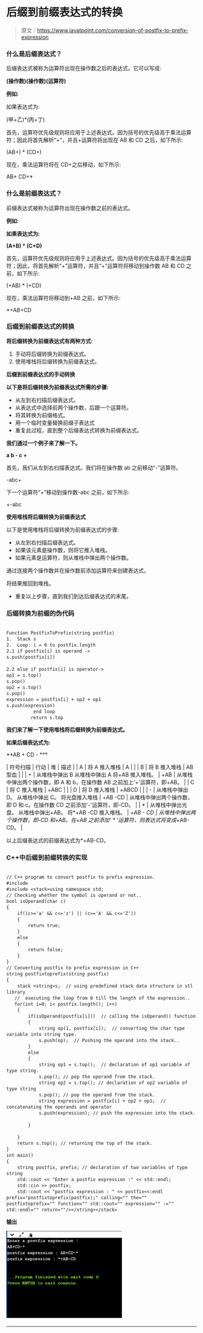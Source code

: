 # 后缀到前缀表达式的转换

> 原文：<https://www.javatpoint.com/conversion-of-postfix-to-prefix-expression>

### 什么是后缀表达式？

后缀表达式被称为运算符出现在操作数之后的表达式。它可以写成:

**(操作数)(操作数)(运算符)**

**例如:**

如果表达式为:

(甲+乙)*(丙+丁)

首先，运算符优先级规则将应用于上述表达式。因为括号的优先级高于乘法运算符；因此将首先解析“+”，并且+运算符将出现在 AB 和 CD 之后，如下所示:

(AB+) * (CD+)

现在，乘法运算符将在 CD+之后移动，如下所示:

AB+ CD+*

### 什么是前缀表达式？

前缀表达式被称为运算符出现在操作数之前的表达式。

**例如:**

**如果表达式为:**

**(A+B) * (C+D)**

首先，运算符优先级规则将应用于上述表达式。因为括号的优先级高于乘法运算符；因此，将首先解析“+”运算符，并且“+”运算符将移动到操作数 AB 和 CD 之前，如下所示:

(+AB) * (+CD)

现在，乘法运算符将移动到+AB 之前，如下所示:

*+AB+CD

### 后缀到前缀表达式的转换

**将后缀转换为前缀表达式有两种方式:**

1.  手动将后缀转换为前缀表达式。
2.  使用堆栈将后缀转换为前缀表达式。

**后缀到前缀表达式的手动转换**

**以下是将后缀转换为前缀表达式所需的步骤:**

*   从左到右扫描后缀表达式。
*   从表达式中选择前两个操作数，后跟一个运算符。
*   将其转换为前缀格式。
*   用一个临时变量替换前缀子表达式
*   重复此过程，直到整个后缀表达式转换为前缀表达式。

**我们通过一个例子来了解一下。**

**a b - c +**

首先，我们从左到右扫描表达式。我们将在操作数 ab 之前移动“-”运算符。

-abc+

下一个运算符“+”移动到操作数-abc 之前，如下所示:

+-abc

**使用堆栈将后缀转换为前缀表达式**

以下是使用堆栈将后缀转换为前缀表达式的步骤:

*   从左到右扫描后缀表达式。
*   如果该元素是操作数，则将它推入堆栈。
*   如果元素是运算符，则从堆栈中弹出两个操作数。

通过连接两个操作数并在操作数前添加运算符来创建表达式。

将结果推回到堆栈。

*   重复以上步骤，直到我们到达后缀表达式的末尾。

### 后缀转换为前缀的伪代码

```

Function PostfixToPrefix(string postfix)
1.	Stack s
2.	Loop: i = 0 to postfix.length
2.1 if postfix[i] is operand ->
s.push(postfix[i])

2.2	else if postfix[i] is operator->
op1 = s.top()
s.pop()
op2 = s.top()
s.pop()
expression = postfix[i] + op2 + op1
s.push(expression)
          end loop
         return s.top

```

**我们来了解一下使用堆栈将后缀转换为前缀表达式。**

**如果后缀表达式为:**

**AB + CD - ***

| 符号扫描 | 行动 | 堆 | 描述 |
| A | 将 A 推入堆栈 | A |  |
| B | 将 B 推入堆栈 | AB 型血 |  |
| + | 从堆栈中弹出 B
从堆栈中弹出 A
将+AB 推入堆栈。 | +AB | 从堆栈中弹出两个操作数，即 A 和 b，在操作数 AB 之前加上'+'运算符，即+AB。 |
| C | 将 C 推入堆栈 | +ABC |  |
| D | 将 D 推入堆栈 | +ABCD |  |
| - | 从堆栈中弹出 D。
从堆栈中弹出 C。
将光盘推入堆栈 | +AB -CD | 从堆栈中弹出两个操作数，即 D 和 c。在操作数 CD 之前添加'-'运算符，即-CD。 |
| * | 从堆栈中弹出光盘。
从堆栈中弹出+AB。
将*+AB -CD 推入堆栈。 | *+AB - CD | 从堆栈中弹出两个操作数，即-CD 和+AB。在+AB 之前添加' * '运算符，则表达式将变成*+AB-CD。 |

以上后缀表达式的前缀表达式为*+AB-CD。

### C++中后缀到前缀转换的实现

```

// C++ program to convert postfix to prefix expression.
#include 
#include <stack>using namespace std;
// Checking whether the symbol is operand or not..
bool isOperand(char c)
{
    if((c>='a' && c<='z') || (c>='A' && c<='Z'))
    {
        return true;
    }
    else
    {
        return false;
    }
}
// Converting postfix to prefix expression in C++
string postfixtoprefix(string postfix)
{
    stack <string>s;  // using predefined stack data structure in stl library
   //  executing the loop from 0 till the length of the expression..
   for(int i=0; i< postfix.length(); i++)
    {
        if(isOperand(postfix[i]))  // calling the isOperand() function
        {
            string op(1, postfix[i]);  // converting the char type variable into string type.
            s.push(op);  // Pushing the operand into the stack..
        }
        else
        {
            string op1 = s.top();  // declaration of op1 variable of type string.
            s.pop(); // pop the operand from the stack.
            string op2 = s.top(); // declaration of op2 variable of type string
            s.pop(); // pop the operand from the stack.
            string expression = postfix[i] + op2 + op1;  // concatenating the operands and operator
            s.push(expression); // push the expression into the stack.

        }

    }
    return s.top(); // returning the top of the stack.
}
int main()
{
    string postfix, prefix; // declaration of two variables of type string
    std::cout << "Enter a postfix expression :" << std::endl;
    std::cin >> postfix;
    std::cout << "postfix expression : " << postfix<<:endl prefix="postfixtoprefix(postfix);" calling="" the="" postfixtoprefix="" function="" std::cout="" expression="" :="" std::endl="" return=""/></string></stack>
```

**输出**

![Conversion of Postfix to Prefix expression](img/6f2b6f4b0a1fc8ad1f2c279784b2664c.png)

* * *